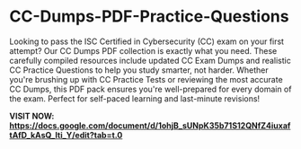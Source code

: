 # CC-Dumps-PDF-Practice-Questions

Looking to pass the ISC Certified in Cybersecurity (CC) exam on your first attempt? Our CC Dumps PDF collection is exactly what you need. These carefully compiled resources include updated CC Exam Dumps and realistic CC Practice Questions to help you study smarter, not harder.
Whether you're brushing up with CC Practice Tests or reviewing the most accurate CC Dumps, this PDF pack ensures you're well-prepared for every domain of the exam. Perfect for self-paced learning and last-minute revisions!

**VISIT NOW: https://docs.google.com/document/d/1ohjB_sUNpK35b71S12QNfZ4iuxaftAfD_kAsQ_Iti_Y/edit?tab=t.0**
